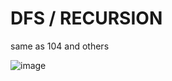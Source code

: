 # DFS / RECURSION

same as 104 and others

![image](https://github.com/friendlyantz/puzzles-and-challanges/assets/70934030/c56b79ca-4b34-4313-8e25-1b8fe1381ae8)
